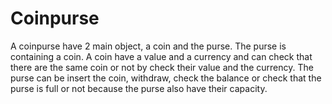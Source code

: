 # Coinpurse
A coinpurse have 2 main object, a coin and the purse. The purse is containing a coin. A coin have a value and a currency and can check
that there are the same coin or not by check their value and the currency. The purse can be insert the coin, withdraw, check the balance
or check that the purse is full or not because the purse also have their capacity.
